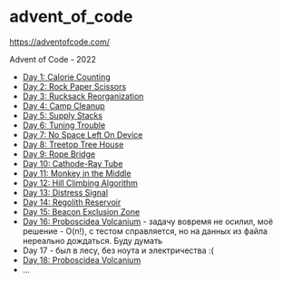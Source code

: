 # advent_of_code
https://adventofcode.com/

Advent of Code - 2022

+ [Day 1: Calorie Counting](1/day_01.txt)
+ [Day 2: Rock Paper Scissors](2/day_02.txt)
+ [Day 3: Rucksack Reorganization](3/day_03.txt)
+ [Day 4: Camp Cleanup](4/day_04.txt)
+ [Day 5: Supply Stacks](5/day_05.txt)
+ [Day 6: Tuning Trouble](6/day_06.txt)
+ [Day 7: No Space Left On Device](7/day_07.txt)
+ [Day 8: Treetop Tree House](8/day_08.txt)
+ [Day 9: Rope Bridge](9/day_09.txt)
+ [Day 10: Cathode-Ray Tube](10/day_10.txt)
+ [Day 11: Monkey in the Middle](11/day_11.txt)
+ [Day 12: Hill Climbing Algorithm](12/day_12.txt)
+ [Day 13: Distress Signal](13/day_13.txt)
+ [Day 14: Regolith Reservoir](14/day_14.txt)
+ [Day 15: Beacon Exclusion Zone](15/day_15.txt)
+ [Day 16: Proboscidea Volcanium](16/day_16.txt) - задачу вовремя не осилил, моё решение - O(n!), с тестом справляется, но на данных из файла нереально дождаться. Буду думать
+ Day 17 - был в лесу, без ноута и электричества :(
+ [Day 18: Proboscidea Volcanium](18/day_18.txt)
+ ...
